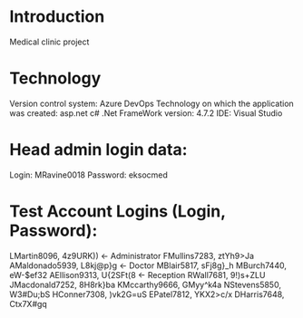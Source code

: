 # Introduction 
Medical clinic project


# Technology
Version control system: Azure DevOps
Technology on which the application was created: asp.net c#
.Net FrameWork version: 4.7.2
IDE: Visual Studio

# Head admin login data:
Login: MRavine0018
Password: eksocmed


# Test Account Logins (Login, Password):
LMartin8096, 4z9URK))  <- Administrator
FMullins7283,  ztYh9>Ja
AMaldonado5939, L8kj@p}g <- Doctor
MBlair5817, sFj8g}_h
MBurch7440,  eW-$ef32
AEllison9313,  U{2SFt(8 <- Reception
RWall7681,  9!)s+ZLU
JMacdonald7252, 8H8rk}ba
KMccarthy9666, GMyy^k4a
NStevens5850, W3#Du;bS
HConner7308, )vk2G=uS 
EPatel7812, YKX2>c/x
DHarris7648, Ctx7X#gq